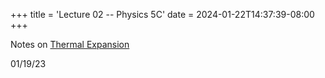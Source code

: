 +++
title = 'Lecture 02 -- Physics 5C'
date = 2024-01-22T14:37:39-08:00
+++

Notes on [Thermal Expansion](https://dev-undergrad.dev/5C/notes/lec02.pdf)

<!--more-->

01/19/23
